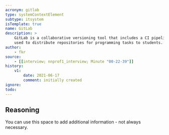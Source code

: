 ```yaml
---
acronym: gitlab
type: systemContextElement
subtype: itsystem 
isTemplate: true
name: GitLab
description: >
    GitLab is a collaborative versioning tool that includes a CI pipeline. In this context it is
    used to distribute repositories for programming tasks to students.
author:
    - fkr
source:
    - [[interview; nnprof1_interview; Minute "00-22-39"]]
history:
    v1:
        date: 2021-06-17
        comment: initially created
ignore:
todo:
---
```


## Reasoning

You can use this space to add additional information - not always necessary. 



